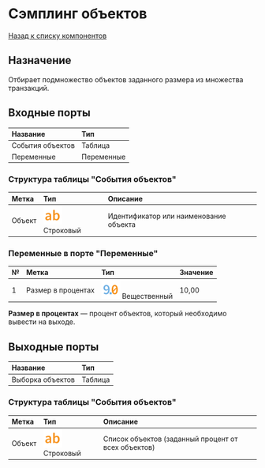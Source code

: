 # Сэмплинг объектов

[Назад к списку компонентов](../README.md)

## Назначение

Отбирает подмножество объектов заданного размера из множества транзакций.

## Входные порты

| Название            | Тип        |
|:--------------------|:-----------|
| События объектов    | Таблица    |
| Переменные          | Переменные |

### Структура таблицы "События объектов"

| Метка      | Тип                                | Описание                               |
|:-----------|:-----------------------------------|:---------------------------------------|
| Объект     | ![](./img/string.svg) Строковый    | Идентификатор или наименование объекта |

### Переменные в порте "Переменные"

| № | Метка                       | Тип                                     | Значение |
|:--|:----------------------------|:----------------------------------------|:---------|
| 1 | Размер в процентах          | ![](./img/realnumber.svg) Вещественный  | 10,00    |

**Размер в процентах** — процент объектов, который необходимо вывести на выходе.

## Выходные порты

| Название            | Тип        |
|:--------------------|:-----------|
| Выборка объектов    | Таблица    |

### Структура таблицы "События объектов"

| Метка     | Тип                                | Описание                                             |
|:----------|:-----------------------------------|:-----------------------------------------------------|
| Объект    | ![](./img/string.svg) Строковый    | Список объектов (заданный процент от всех объектов)  |
